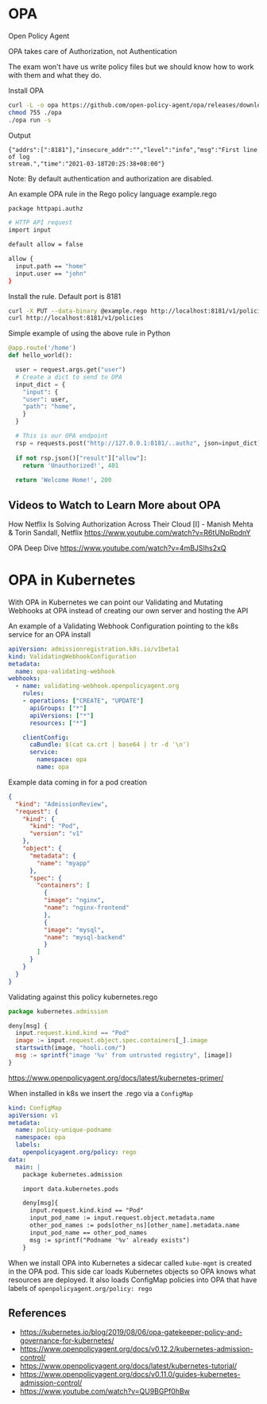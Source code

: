 # OPA

Open Policy Agent

OPA takes care of Authorization, not Authentication

The exam won't have us write policy files but we should know how to work with them and what they do.

Install OPA
```bash
curl -L -o opa https://github.com/open-policy-agent/opa/releases/download/v0.11.0/opa_linux_amd64
chmod 755 ./opa
./opa run -s
```
Output
```text
{"addrs":[":8181"],"insecure_addr":"","level":"info","msg":"First line of log 
stream.","time":"2021-03-18T20:25:38+08:00"}
```
Note: By default authentication and authorization are disabled.

An example OPA rule in the Rego policy language
example.rego
```sh
package httpapi.authz

# HTTP API request
import input

default allow = false

allow {
  input.path == "home"
  input.user == "john"
}
```
Install the rule.  Default port is 8181
```sh
curl -X PUT --data-binary @example.rego http://localhost:8181/v1/policies/example1
curl http://localhost:8181/v1/policies
```

Simple example of using the above rule in Python
```python
@app.route('/home')
def hello_world():

  user = request.args.get("user")
  # Create a dict to send to OPA
  input_dict = {
    "input": {
    "user": user,
    "path": "home",  
    }
  }

  # This is our OPA endpoint
  rsp = requests.post("http://127.0.0.1:8181/..authz", json=input_dict)
   
  if not rsp.json()["result"]["allow"]:
    return 'Unauthorized!', 401
  
  return 'Welcome Home!', 200
```

## Videos to Watch to Learn More about OPA

How Netflix Is Solving Authorization Across Their Cloud [I] - Manish Mehta & Torin Sandall, Netflix
https://www.youtube.com/watch?v=R6tUNpRpdnY

OPA Deep Dive
https://www.youtube.com/watch?v=4mBJSIhs2xQ

# OPA in Kubernetes

With OPA in Kubernetes we can point our Validating and Mutating Webhooks at OPA instead of creating our own server and hosting the API  

An example of a Validating Webhook Configuration pointing to the k8s service for an OPA install
```yaml
apiVersion: admissionregistration.k8s.io/v1beta1 
kind: ValidatingWebhookConfiguration
metadata:
  name: opa-validating-webhook
webhooks:
  - name: validating-webhook.openpolicyagent.org
    rules:
    - operations: ["CREATE", "UPDATE"]
      apiGroups: ["*"]
      apiVersions: ["*"]
      resources: ["*"]

    clientConfig:
      caBundle: $(cat ca.crt | base64 | tr -d '\n')
      service:
        namespace: opa
        name: opa
```
Example data coming in for a pod creation
```json
{
  "kind": "AdmissionReview",
  "request": {
    "kind": {
      "kind": "Pod",
      "version": "v1"
    },
    "object": {
      "metadata": {
        "name": "myapp"
      },
      "spec": {
        "containers": [
          {
          "image": "nginx",
          "name": "nginx-frontend"
          },
          {
          "image": "mysql",
          "name": "mysql-backend"
          }
        ]
      }
    }
  }
}
```

Validating against this policy
kubernetes.rego
```js
package kubernetes.admission

deny[msg] {
  input.request.kind.kind == "Pod" 
  image := input.request.object.spec.containers[_].image
  startswith(image, "hooli.com/") 
  msg := sprintf("image '%v' from untrusted registry", [image])
}
```
https://www.openpolicyagent.org/docs/latest/kubernetes-primer/

When installed in k8s we insert the .rego via a `ConfigMap`
```yaml
kind: ConfigMap
apiVersion: v1
metadata:
  name: policy-unique-podname
  namespace: opa
  labels:
    openpolicyagent.org/policy: rego
data:
  main: |
    package kubernetes.admission

    import data.kubernetes.pods

    deny[msg]{
      input.request.kind.kind == "Pod"
      input_pod_name := input.request.object.metadata.name
      other_pod_names := pods[other_ns][other_name].metadata.name
      input_pod_name == other_pod_names
      msg := sprintf("Podname '%v' already exists")
    }
```

When we install OPA into Kubernetes a sidecar called `kube-mgmt` is created in the OPA pod.  This side car loads Kubernetes objects so OPA knows what resources are deployed.  It also loads ConfigMap policies into OPA that have labels of `openpolicyagent.org/policy: rego`

## References

- https://kubernetes.io/blog/2019/08/06/opa-gatekeeper-policy-and-governance-for-kubernetes/
- https://www.openpolicyagent.org/docs/v0.12.2/kubernetes-admission-control/
- https://www.openpolicyagent.org/docs/latest/kubernetes-tutorial/
- https://www.openpolicyagent.org/docs/v0.11.0/guides-kubernetes-admission-control/
- https://www.youtube.com/watch?v=QU9BGPf0hBw